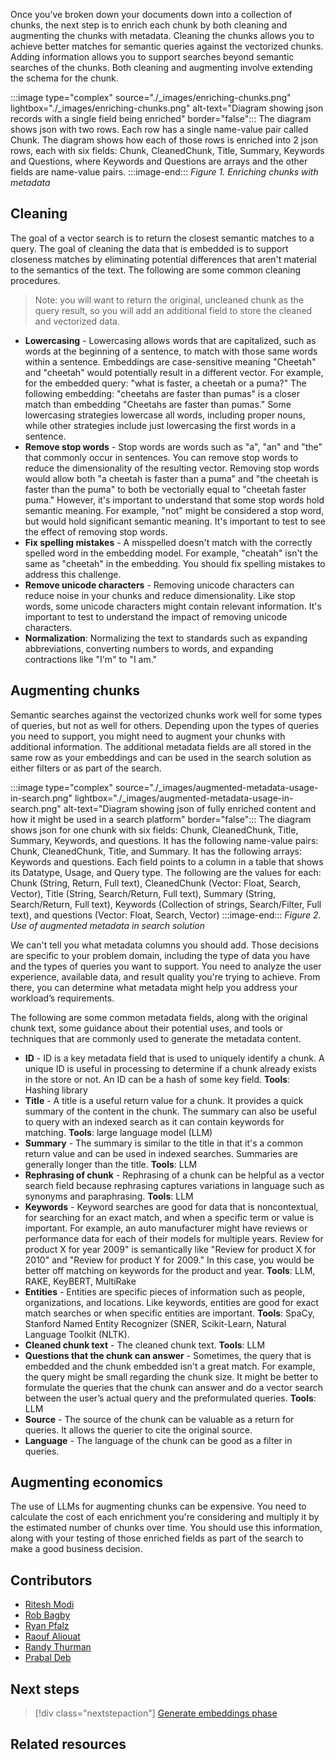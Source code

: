 Once you’ve broken down your documents down into a collection of chunks, the next step is to enrich each chunk by both cleaning and augmenting the chunks with metadata. Cleaning the chunks allows you to achieve better matches for semantic queries against the vectorized chunks. Adding information allows you to support searches beyond semantic searches of the chunks. Both cleaning and augmenting involve extending the schema for the chunk.

:::image type="complex" source="./_images/enriching-chunks.png" lightbox="./_images/enriching-chunks.png" alt-text="Diagram showing json records with a single field being enriched" border="false":::
   The diagram shows json with two rows. Each row has a single name-value pair called Chunk. The diagram shows how each of those rows is enriched into 2 json rows, each with six fields: Chunk, CleanedChunk, Title, Summary, Keywords and Questions, where Keywords and Questions are arrays and the other fields are name-value pairs.
:::image-end:::
*Figure 1. Enriching chunks with metadata*

## Cleaning

The goal of a vector search is to return the closest semantic matches to a query. The goal of cleaning the data that is embedded is to support closeness matches by eliminating potential differences that aren't material to the semantics of the text. The following are some common cleaning procedures.

> Note: you will want to return the original, uncleaned chunk as the query result, so you will add an additional field to store the cleaned and vectorized data.

* **Lowercasing** - Lowercasing allows words that are capitalized, such as words at the beginning of a sentence, to match with those same words within a sentence. Embeddings are case-sensitive meaning "Cheetah" and "cheetah" would potentially result in a different vector. For example, for the embedded query: "what is faster, a cheetah or a puma?" The following embedding: "cheetahs are faster than pumas" is a closer match than embedding "Cheetahs are faster than pumas." Some lowercasing strategies lowercase all words, including proper nouns, while other strategies include just lowercasing the first words in a sentence.
* **Remove stop words** - Stop words are words such as "a", "an" and "the" that commonly occur in sentences. You can remove stop words to reduce the dimensionality of the resulting vector. Removing stop words would allow both "a cheetah is faster than a puma" and "the cheetah is faster than the puma" to both be vectorially equal to "cheetah faster puma." However, it's important to understand that some stop words hold semantic meaning. For example, "not" might be considered a stop word, but would hold significant semantic meaning. It's important to test to see the effect of removing stop words.
* **Fix spelling mistakes** - A misspelled doesn't match with the correctly spelled word in the embedding model. For example, "cheatah" isn't the same as "cheetah" in the embedding. You should fix spelling mistakes to address this challenge.
* **Remove unicode characters** - Removing unicode characters can reduce noise in your chunks and reduce dimensionality. Like stop words, some unicode characters might contain relevant information. It's important to test to understand the impact of removing unicode characters.
* **Normalization**: Normalizing the text to standards such as expanding abbreviations, converting numbers to words, and expanding contractions like "I'm" to "I am."

## Augmenting chunks

Semantic searches against the vectorized chunks work well for some types of queries, but not as well for others. Depending upon the types of queries you need to support, you might need to augment your chunks with additional information. The additional metadata fields are all stored in the same row as your embeddings and can be used in the search solution as either filters or as part of the search.

:::image type="complex" source="./_images/augmented-metadata-usage-in-search.png" lightbox="./_images/augmented-metadata-usage-in-search.png" alt-text="Diagram showing json of fully enriched content and how it might be used in a search platform" border="false":::
   The diagram shows json for one chunk with six fields: Chunk, CleanedChunk, Title, Summary, Keywords, and questions. It has the following name-value pairs: Chunk, CleanedChunk, Title, and Summary. It has the following arrays: Keywords and questions. Each field points to a column in a table that shows its Datatype, Usage, and Query type. The following are the values for each: Chunk (String, Return, Full text), CleanedChunk (Vector: Float, Search, Vector), Title (String, Search/Return, Full text), Summary (String, Search/Return, Full text), Keywords (Collection of strings, Search/Filter, Full text), and questions (Vector: Float, Search, Vector)
:::image-end:::
*Figure 2. Use of augmented metadata in search solution*

We can't tell you what metadata columns you should add. Those decisions are specific to your problem domain, including the type of data you have and the types of queries you want to support. You need to analyze the user experience, available data, and result quality you're trying to achieve. From there, you can determine what metadata might help you address your workload’s requirements.

The following are some common metadata fields, along with the original chunk text, some guidance about their potential uses, and tools or techniques that are commonly used to generate the metadata content.

* **ID** - ID is a key metadata field that is used to uniquely identify a chunk. A unique ID is useful in processing to determine if a chunk already exists in the store or not. An ID can be a hash of some key field. **Tools**: Hashing library
* **Title** - A title is a useful return value for a chunk. It provides a quick summary of the content in the chunk. The summary can also be useful to query with an indexed search as it can contain keywords for matching. **Tools**: large language model (LLM)
* **Summary** - The summary is similar to the title in that it's a common return value and can be used in indexed searches. Summaries are generally longer than the title. **Tools**: LLM
* **Rephrasing of chunk** - Rephrasing of a chunk can be helpful as a vector search field because rephrasing captures variations in language such as synonyms and paraphrasing. **Tools**: LLM
* **Keywords** - Keyword searches are good for data that is noncontextual, for searching for an exact match, and when a specific term or value is important. For example, an auto manufacturer might have reviews or performance data for each of their models for multiple years. Review for product X for year 2009" is semantically like "Review for product X for 2010" and "Review for product Y for 2009." In this case, you would be better off matching on keywords for the product and year. **Tools**: LLM, RAKE, KeyBERT, MultiRake
* **Entities** - Entities are specific pieces of information such as people, organizations, and locations. Like keywords, entities are good for exact match searches or when specific entities are important. **Tools**: SpaCy, Stanford Named Entity Recognizer (SNER, Scikit-Learn, Natural Language Toolkit (NLTK).
* **Cleaned chunk text** - The cleaned chunk text. **Tools**: LLM
* **Questions that the chunk can answer** - Sometimes, the query that is embedded and the chunk embedded isn't a great match. For example, the query might be small regarding the chunk size. It might be better to formulate the queries that the chunk can answer and do a vector search between the user’s actual query and the preformulated queries. **Tools**: LLM
* **Source** - The source of the chunk can be valuable as a return for queries. It allows the querier to cite the original source.
* **Language** - The language of the chunk can be good as a filter in queries.

## Augmenting economics

The use of LLMs for augmenting chunks can be expensive. You need to calculate the cost of each enrichment you're considering and multiply it by the estimated number of chunks over time. You should use this information, along with your testing of those enriched fields as part of the search to make a good business decision.

## Contributors

* [Ritesh Modi](https://www.linkedin.com/in/ritesh-modi/)
* [Rob Bagby](https://www.linkedin.com/in/robbagby/)
* [Ryan Pfalz](https://www.linkedin.com/in/ryanpfalz/)
* [Raouf Aliouat](https://www.linkedin.com/in/raouf-aliouat/)
* [Randy Thurman](https://www.linkedin.com/in/randy-thurman-2917549/)
* [Prabal Deb](https://www.linkedin.com/in/prabaldeb/)

## Next steps

> [!div class="nextstepaction"]
> [Generate embeddings phase](./rag-generating-embeddings.yml)

## Related resources
